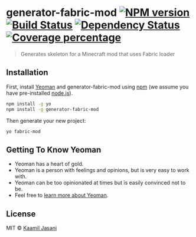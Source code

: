 # generator-fabric-mod [![NPM version][npm-image]][npm-url] [![Build Status][travis-image]][travis-url] [![Dependency Status][daviddm-image]][daviddm-url] [![Coverage percentage][coveralls-image]][coveralls-url]
> Generates skeleton for a Minecraft mod that uses Fabric loader

## Installation

First, install [Yeoman](http://yeoman.io) and generator-fabric-mod using [npm](https://www.npmjs.com/) (we assume you have pre-installed [node.js](https://nodejs.org/)).

```bash
npm install -g yo
npm install -g generator-fabric-mod
```

Then generate your new project:

```bash
yo fabric-mod
```

## Getting To Know Yeoman

 * Yeoman has a heart of gold.
 * Yeoman is a person with feelings and opinions, but is very easy to work with.
 * Yeoman can be too opinionated at times but is easily convinced not to be.
 * Feel free to [learn more about Yeoman](http://yeoman.io/).

## License

MIT © [Kaamil Jasani]()


[npm-image]: https://badge.fury.io/js/generator-fabric-mod.svg
[npm-url]: https://npmjs.org/package/generator-fabric-mod
[travis-image]: https://travis-ci.org/ExtraCrafTX/generator-fabric-mod.svg?branch=master
[travis-url]: https://travis-ci.org/ExtraCrafTX/generator-fabric-mod
[daviddm-image]: https://david-dm.org/ExtraCrafTX/generator-fabric-mod.svg?theme=shields.io
[daviddm-url]: https://david-dm.org/ExtraCrafTX/generator-fabric-mod
[coveralls-image]: https://coveralls.io/repos/ExtraCrafTX/generator-fabric-mod/badge.svg
[coveralls-url]: https://coveralls.io/r/ExtraCrafTX/generator-fabric-mod

